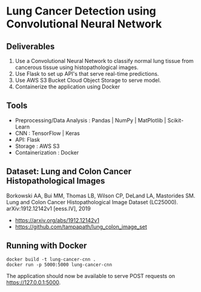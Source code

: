 # Lung Cancer Detection using Convolutional Neural Network
## Deliverables
1. Use a Convolutional Neural Network to classify normal lung tissue from cancerous tissue using histopathological images.
2. Use Flask to set up API's that serve real-time predictions.
3. Use AWS S3 Bucket Cloud Object Storage to serve model.
4. Containerize the application using Docker


## Tools
- Preprocessing/Data Analysis : Pandas | NumPy | MatPlotlib | Scikit-Learn
- CNN : TensorFlow | Keras
- API: Flask
- Storage : AWS S3
- Containerization : Docker


## Dataset: Lung and Colon Cancer Histopathological Images
Borkowski AA, Bui MM, Thomas LB, Wilson CP, DeLand LA, Mastorides SM. Lung and Colon Cancer Histopathological Image Dataset (LC25000). arXiv:1912.12142v1 [eess.IV], 2019
- https://arxiv.org/abs/1912.12142v1
- https://github.com/tampapath/lung_colon_image_set


## Running with Docker 

```
docker build -t lung-cancer-cnn .
docker run -p 5000:5000 lung-cancer-cnn
```
The application should now be available to serve POST requests on https://127.0.0.1:5000.
